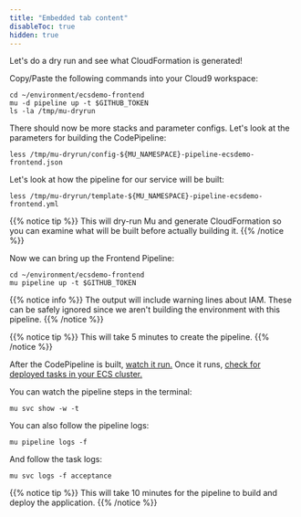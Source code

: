 ```yaml
---
title: "Embedded tab content"
disableToc: true
hidden: true
---
```



Let's do a dry run and see what CloudFormation is generated!

Copy/Paste the following commands into your Cloud9 workspace:

```
cd ~/environment/ecsdemo-frontend
mu -d pipeline up -t $GITHUB_TOKEN
ls -la /tmp/mu-dryrun
```

There should now be more stacks and parameter configs. Let's look at the parameters for building the CodePipeline:
```
less /tmp/mu-dryrun/config-${MU_NAMESPACE}-pipeline-ecsdemo-frontend.json
```

Let's look at how the pipeline for our service will be built:
```
less /tmp/mu-dryrun/template-${MU_NAMESPACE}-pipeline-ecsdemo-frontend.yml
```

{{% notice tip %}}
This will dry-run Mu and generate CloudFormation so you can examine what will be built before actually building it.
{{% /notice %}}

Now we can bring up the Frontend Pipeline:

```
cd ~/environment/ecsdemo-frontend
mu pipeline up -t $GITHUB_TOKEN
```

{{% notice info %}}
The output will include warning lines about IAM. These can be safely ignored
since we aren't building the environment with this pipeline.
{{% /notice %}}

{{% notice tip %}}
This will take 5 minutes to create the pipeline.
{{% /notice %}}

After the CodePipeline is built, [watch it run.](https://console.aws.amazon.com/codepipeline/home?region=us-east-1#/dashboard)
Once it runs, [check for deployed tasks in your ECS cluster.](https://console.aws.amazon.com/ecs/home?region=us-east-1#/clusters)

You can watch the pipeline steps in the terminal:
```
mu svc show -w -t
```

You can also follow the pipeline logs:
```
mu pipeline logs -f
```

And follow the task logs:
```
mu svc logs -f acceptance
```

{{% notice tip %}}
This will take 10 minutes for the pipeline to build and deploy the application.
{{% /notice %}}